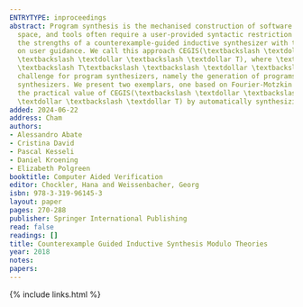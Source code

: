 ```yaml
---
ENTRYTYPE: inproceedings
abstract: Program synthesis is the mechanised construction of software. One of the main difficulties is the efficient exploration of the very large solution
  space, and tools often require a user-provided syntactic restriction of the search space. We propose a new approach to program synthesis that combines
  the strengths of a counterexample-guided inductive synthesizer with those of a theory solver, exploring the solution space more efficiently without relying
  on user guidance. We call this approach CEGIS(\textbackslash \textdollar \textbackslash \textdollar \textbackslash backslashmathcal \textbackslash T\textbackslash
  \textbackslash \textdollar \textbackslash \textdollar T), where \textbackslash \textdollar \textbackslash \textdollar \textbackslash backslashmathcal
  \textbackslash T\textbackslash \textbackslash \textdollar \textbackslash \textdollar Tis a first-order theory. In this paper, we focus on one particular
  challenge for program synthesizers, namely the generation of programs that require non-trivial constants. This is a fundamentally difficult task for state-of-the-art
  synthesizers. We present two exemplars, one based on Fourier-Motzkin (FM) variable elimination and one based on first-order satisfiability. We demonstrate
  the practical value of CEGIS(\textbackslash \textdollar \textbackslash \textdollar \textbackslash backslashmathcal \textbackslash T\textbackslash \textbackslash
  \textdollar \textbackslash \textdollar T) by automatically synthesizing programs for a set of intricate benchmarks.
added: 2024-06-22
address: Cham
authors:
- Alessandro Abate
- Cristina David
- Pascal Kesseli
- Daniel Kroening
- Elizabeth Polgreen
booktitle: Computer Aided Verification
editor: Chockler, Hana and Weissenbacher, Georg
isbn: 978-3-319-96145-3
layout: paper
pages: 270-288
publisher: Springer International Publishing
read: false
readings: []
title: Counterexample Guided Inductive Synthesis Modulo Theories
year: 2018
notes:
papers:
---
```

{% include links.html %}

